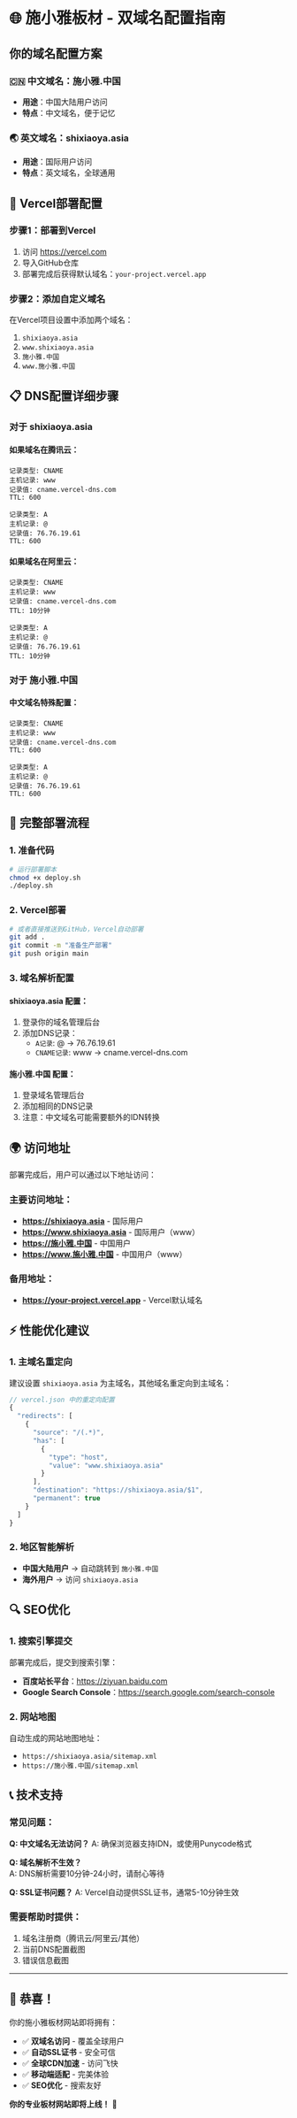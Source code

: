 # 🌐 施小雅板材 - 双域名配置指南

## 你的域名配置方案

### 🇨🇳 中文域名：施小雅.中国
- **用途**：中国大陆用户访问
- **特点**：中文域名，便于记忆

### 🌏 英文域名：shixiaoya.asia  
- **用途**：国际用户访问
- **特点**：英文域名，全球通用

## 🚀 Vercel部署配置

### 步骤1：部署到Vercel
1. 访问 https://vercel.com
2. 导入GitHub仓库
3. 部署完成后获得默认域名：`your-project.vercel.app`

### 步骤2：添加自定义域名
在Vercel项目设置中添加两个域名：
1. `shixiaoya.asia`
2. `www.shixiaoya.asia`
3. `施小雅.中国`
4. `www.施小雅.中国`

## 📋 DNS配置详细步骤

### 对于 shixiaoya.asia

#### 如果域名在腾讯云：
```
记录类型: CNAME
主机记录: www
记录值: cname.vercel-dns.com
TTL: 600

记录类型: A
主机记录: @
记录值: 76.76.19.61
TTL: 600
```

#### 如果域名在阿里云：
```
记录类型: CNAME  
主机记录: www
记录值: cname.vercel-dns.com
TTL: 10分钟

记录类型: A
主机记录: @  
记录值: 76.76.19.61
TTL: 10分钟
```

### 对于 施小雅.中国

#### 中文域名特殊配置：
```
记录类型: CNAME
主机记录: www
记录值: cname.vercel-dns.com
TTL: 600

记录类型: A
主机记录: @
记录值: 76.76.19.61  
TTL: 600
```

## 🔧 完整部署流程

### 1. 准备代码
```bash
# 运行部署脚本
chmod +x deploy.sh
./deploy.sh
```

### 2. Vercel部署
```bash
# 或者直接推送到GitHub，Vercel自动部署
git add .
git commit -m "准备生产部署"
git push origin main
```

### 3. 域名解析配置

#### shixiaoya.asia 配置：
1. 登录你的域名管理后台
2. 添加DNS记录：
   - `A记录`: @ → 76.76.19.61
   - `CNAME记录`: www → cname.vercel-dns.com

#### 施小雅.中国 配置：
1. 登录域名管理后台  
2. 添加相同的DNS记录
3. 注意：中文域名可能需要额外的IDN转换

## 🌍 访问地址

部署完成后，用户可以通过以下地址访问：

### 主要访问地址：
- **https://shixiaoya.asia** - 国际用户
- **https://www.shixiaoya.asia** - 国际用户（www）
- **https://施小雅.中国** - 中国用户
- **https://www.施小雅.中国** - 中国用户（www）

### 备用地址：
- **https://your-project.vercel.app** - Vercel默认域名

## ⚡ 性能优化建议

### 1. 主域名重定向
建议设置 `shixiaoya.asia` 为主域名，其他域名重定向到主域名：

```javascript
// vercel.json 中的重定向配置
{
  "redirects": [
    {
      "source": "/(.*)",
      "has": [
        {
          "type": "host",
          "value": "www.shixiaoya.asia"
        }
      ],
      "destination": "https://shixiaoya.asia/$1",
      "permanent": true
    }
  ]
}
```

### 2. 地区智能解析
- **中国大陆用户** → 自动跳转到 `施小雅.中国`
- **海外用户** → 访问 `shixiaoya.asia`

## 🔍 SEO优化

### 1. 搜索引擎提交
部署完成后，提交到搜索引擎：
- **百度站长平台**：https://ziyuan.baidu.com
- **Google Search Console**：https://search.google.com/search-console

### 2. 网站地图
自动生成的网站地图地址：
- `https://shixiaoya.asia/sitemap.xml`
- `https://施小雅.中国/sitemap.xml`

## 📞 技术支持

### 常见问题：

**Q: 中文域名无法访问？**
A: 确保浏览器支持IDN，或使用Punycode格式

**Q: 域名解析不生效？**  
A: DNS解析需要10分钟-24小时，请耐心等待

**Q: SSL证书问题？**
A: Vercel自动提供SSL证书，通常5-10分钟生效

### 需要帮助时提供：
1. 域名注册商（腾讯云/阿里云/其他）
2. 当前DNS配置截图
3. 错误信息截图

---

## 🎉 恭喜！

你的施小雅板材网站即将拥有：
- ✅ **双域名访问** - 覆盖全球用户
- ✅ **自动SSL证书** - 安全可信
- ✅ **全球CDN加速** - 访问飞快  
- ✅ **移动端适配** - 完美体验
- ✅ **SEO优化** - 搜索友好

**你的专业板材网站即将上线！** 🚀